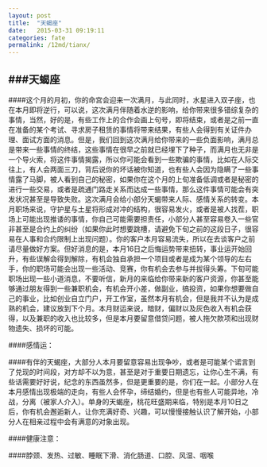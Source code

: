 ```yaml
---
layout: post
title:  "天蝎座"
date:   2015-03-31 09:19:11
categories: fate
permalink: /12md/tianx/
---
```


###天蝎座
---

####这个月的月初，你的命宫会迎来一次满月，与此同时，水星进入双子座，也在本月即将逆行，可以说，这次满月伴随着水逆的影响，给你带来很多错综复杂的事情，当然，好的是，有些工作上的合作会画上句号，即将结束，或者是之前一直在准备的某个考试、寻求房子租赁的事情将带来结果，有些人会得到有关证件办理、面试方面的消息。但是，我们回到这次满月给你带来的一些负面影响，满月总是带来一些事情的终结，这些事情在很早之前就已经埋下了种子，而满月也无非是一个导火索，将这件事情揭露，所以你可能会看到一些欺骗的事情，比如在人际交往上，有人会两面三刀，背后说你的坏话被你知道，也有些人会因为隐瞒了一些事情露了马脚，被人看到自己的秘密，如果你在这个月的上旬准备低调或者是秘密的进行一些交易，或者是疏通门路走关系而达成一些事情，那么这件事情可能会有突发状况甚至是导致失败。这次满月会给小部分天蝎带来人际、感情关系的转变。本月职场来说，守护星与土星将形成对冲的结构，很容易发火，或者是被人找茬，职场上可能出现推诿的事情，你自己可能需要担责任，小部分人甚至容易卷入一些官非甚至是合约上的纠纷（如果你此时想要跳槽，请避免下旬之前的这段日子，很容易在人事和合约限制上出现问题）。你的客户本月容易流失，所以在去谈客户之前请尽量做好方案。但好消息的是，本月16日之后悔运势带来扭转，事业运开始回升，有些误解会得到解除，有机会独自承担一个项目或者是成为某个领导的左右手，你的职场可能会出现一些活动、竞赛，你有机会去参与并拔得头筹。下旬可能职场出现一些小道消息，不要听信，新月的来临给你带来新的客户资源，你甚至能够通过朋友得到一些兼职机会，有机会开小差，做副业，搞投资，如果你想要做自己的事业，比如创业自立门户，开工作室，虽然本月有机会，但是我并不认为是成熟的机会，建议放到下个月。本月财运来说，暗财，偏财以及灰色收入有机会获得，以及兼职的收入也比较多，但是本月要留意借贷问题，被人拖欠款项和出现财物遗失、损坏的可能。

####感情运：

####有伴的天蝎座，大部分人本月要留意容易出现争吵，或者是可能某个诺言到了兑现的时间段，对方却不以为意，甚至是对于重要日期遗忘，让你心生不满，有些话需要好好说，纪念的东西虽然多，但是更重要的是，你们在一起。小部分人在本月感情出现极端的走向，有些人会怀孕，缔结婚约，但是也有些人可能异地，冷战，分离（被家人介入）。单身的天蝎座，桃花旺盛期来临，特别是本月10日之后，你有机会邂逅新人，让你充满好奇、兴趣，可以慢慢接触认识了解开始，小部分人在相亲过程中会有满意的对象出现。

####健康注意：

####脖颈、发热、过敏、睡眠下滑、消化肠道、口腔、风湿、咽喉
